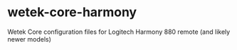 # wetek-core-harmony
Wetek Core configuration files for Logitech Harmony 880 remote (and likely newer models)
